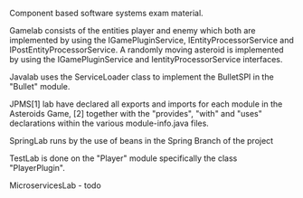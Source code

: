 Component based software systems exam material.

Gamelab consists of the entities player and enemy which both are implemented by using the IGamePluginService, IEntityProcessorService and IPostEntityProcessorService. A randomly moving asteroid is implemented by using the IGamePluginService and IentityProcessorService interfaces.

Javalab uses the ServiceLoader class to implement the BulletSPI in the "Bullet" module.

JPMS[1] lab have declared all exports and imports for each module in the Asteroids Game, [2] together with the "provides", "with" and "uses" declarations within the various module-info.java files.

SpringLab runs by the use of beans in the Spring Branch of the project

TestLab is done on the "Player" module specifically the class "PlayerPlugin".

MicroservicesLab - todo
